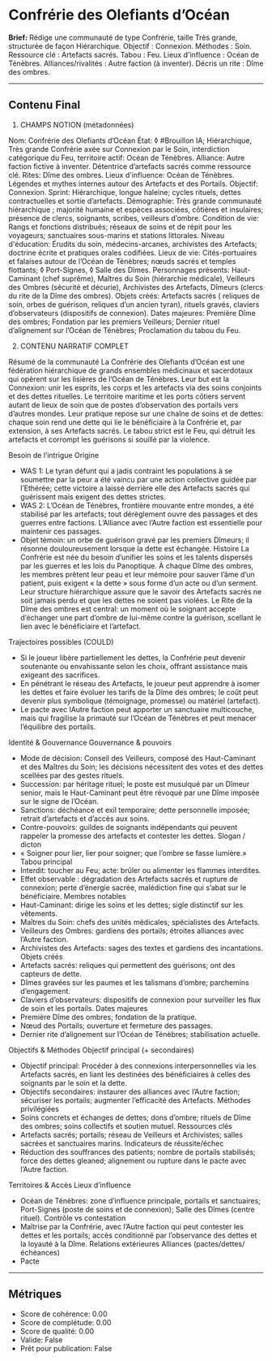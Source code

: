 # Confrérie des Olefiants d’Océan

**Brief:** Rédige une communauté de type Confrérie, taille Très grande, structurée de façon Hiérarchique. Objectif : Connexion. Méthodes : Soin. Ressource clé : Artefacts sacrés. Tabou : Feu. Lieux d'influence : Océan de Ténèbres. Alliances/rivalités : Autre faction (à inventer). Décris un rite : Dîme des ombres.

---

## Contenu Final

1) CHAMPS NOTION (métadonnées)

Nom: Confrérie des Olefiants d’Océan
État: ◊ #Brouillon IA; Hiérarchique, Très grande Confrérie axée sur Connexion par le Soin, interdiction catégorique du Feu, territoire actif: Océan de Ténèbres. Alliance: Autre faction fictive à inventer. Détentrice d’artefacts sacrés comme ressource clé. Rites: Dîme des ombres. Lieux d'influence: Océan de Ténèbres. Légendes et mythes internes autour des Artefacts et des Portails. Objectif: Connexion.
Sprint: Hiérarchique, longue haleine; cycles rituels, dettes contractuelles et sortie d’artefacts.
Démographie: Très grande communauté hiérarchique ; majorité humaine et espèces associées, côtières et insulaires; présence de clercs, soignants, scribes, veilleurs d’ombre.
Condition de vie: Rangs et fonctions distribués; réseaux de soins et de répit pour les voyageurs; sanctuaires sous-marins et stations littorales.
Niveau d'éducation: Érudits du soin, médecins-arcanes, archivistes des Artefacts; doctrine écrite et pratiques orales codifiées.
Lieux de vie: Cités-portuaires et falaises autour de l’Océan de Ténèbres; nœuds sacrés et temples flottants; ◊ Port-Signes, ◊ Salle des Dîmes.
Personnages présents: Haut-Caminant (chef suprême), Maîtres du Soin (hiérarchie médicale), Veilleurs des Ombres (sécurité et décurie), Archivistes des Artefacts, Dîmeurs (clercs du rite de la Dîme des ombres).
Objets créés: Artefacts sacrés ( reliques de soin, orbes de guérison, reliques d’un ancien tyran), rituels gravés, claviers d’observateurs (dispositifs de connexion).
Dates majeures: Première Dîme des ombres; Fondation par les premiers Veilleurs; Dernier rituel d’alignement sur l’Océan de Ténèbres; Proclamation du tabou du Feu.

2) CONTENU NARRATIF COMPLET

Résumé de la communauté
La Confrérie des Olefiants d’Océan est une fédération hiérarchique de grands ensembles médicinaux et sacerdotaux qui opèrent sur les lisières de l’Océan de Ténèbres. Leur but est la Connexion: unir les esprits, les corps et les artefacts via des soins conjoints et des dettes rituelles. Le territoire maritime et les ports côtiers servent autant de lieux de soin que de postes d’observation des portails vers d’autres mondes. Leur pratique repose sur une chaîne de soins et de dettes: chaque soin rend une dette qui lie le bénéficiaire à la Confrérie et, par extension, à ses Artefacts sacrés. Le tabou strict est le Feu, qui détruit les artefacts et corrompt les guérisons si souillé par la violence.

Besoin de l’intrigue
Origine
- WAS 1: Le tyran défunt qui a jadis contraint les populations à se soumettre par la peur a été vaincu par une action collective guidée par l’Ethérée; cette victoire a laissé derrière elle des Artefacts sacrés qui guérissent mais exigent des dettes strictes.
- WAS 2: L’Océan de Ténèbres, frontière mouvante entre mondes, a été stabilisé par les artefacts; tout dérèglement ouvre des passages et des guerres entre factions. L’Alliance avec l’Autre faction est essentielle pour maintenir ces passages.
- Objet témoin: un orbe de guérison gravé par les premiers Dîmeurs; il résonne douloureusement lorsque la dette est échangée.
Histoire
La Confrérie est née du besoin d’unifier les soins et les talents dispersés par les guerres et les lois du Panoptique. À chaque Dîme des ombres, les membres prêtent leur peau et leur mémoire pour sauver l’âme d’un patient, puis exigent « la dette » sous forme d’un acte ou d’un serment. Leur structure hiérarchique assure que le savoir des Artefacts sacrés ne soit jamais perdu et que les dettes ne soient pas violées. Le Rite de la Dîme des ombres est central: un moment où le soignant accepte d’échanger une part d’ombre de lui-même contre la guérison, scellant le lien avec le bénéficiaire et l’artefact.

Trajectoires possibles (COULD)
- Si le joueur libère partiellement les dettes, la Confrérie peut devenir soutenante ou envahissante selon les choix, offrant assistance mais exigeant des sacrifices.
- En pénétrant le réseau des Artefacts, le joueur peut apprendre à isomer les dettes et faire évoluer les tarifs de la Dîme des ombres; le coût peut devenir plus symbolique (témoignage, promesse) ou matériel (artefact).
- Le pacte avec lAutre faction peut apporter un sanctuaire multicouche, mais qui fragilise la primauté sur l’Océan de Ténèbres et peut menacer l’équilibre des portails.

Identité & Gouvernance
Gouvernance & pouvoirs
- Mode de décision: Conseil des Veilleurs, composé des Haut-Caminant et des Maîtres du Soin; les décisions nécessitent des votes et des dettes scellées par des gestes rituels.
- Succession: par héritage rituel; le poste est musulqué par un Dîmeur senior, mais le Haut-Caminant peut être révoqué par une Dîme imposée sur le signe de l’Océan.
- Sanctions: déchéance et exil temporaire; dette personnelle imposée; retrait d’artefacts et d’accès aux soins.
- Contre-pouvoirs: guildes de soignants indépendants qui peuvent rappeler la promesse des artefacts et contester les dettes.
Slogan / dicton
- « Soigner pour lier, lier pour soigner; que l’ombre se fasse lumière.»
Tabou principal
- Interdit: toucher au Feu; acte: brûler ou alimenter les flammes interdites.
- Effet observable : dégradation des Artefacts sacrés et rupture de connexion; perte d’énergie sacrée, malédiction fine qui s’abat sur le bénéficiaire.
Membres notables
- Haut-Caminant: dirige les soins et les dettes; sigle distinctif sur les vêtements.
- Maîtres du Soin: chefs des unités médicales; spécialistes des Artefacts.
- Veilleurs des Ombres: gardiens des portails; étroites alliances avec l’Autre faction.
- Archivistes des Artefacts: sages des textes et gardiens des incantations.
Objets créés
- Artefacts sacrés: reliques qui permettent des guérisons; ont des capteurs de dette.
- Dîmes gravées sur les paumes et les talismans d’ombre; parchemins d’engagement.
- Claviers d’observateurs: dispositifs de connexion pour surveiller les flux de soin et les portails.
Dates majeures
- Première Dîme des ombres; fondation de la pratique.
- Nœud des Portails; ouverture et fermeture des passages.
- Dernier rite d’alignement sur l’Océan de Ténèbres; stabilisation actuelle.

Objectifs & Méthodes
Objectif principal (+ secondaires)
- Objectif principal: Procéder à des connexions interpersonnelles via les Artefacts sacrés, en liant les destinées des bénéficiaires à celles des soignants par le soin et la dette.
- Objectifs secondaires: instaurer des alliances avec l’Autre faction; sécuriser les portails; augmenter l’efficacité des Artefacts.
Méthodes privilégiées
- Soins concrets et échanges de dettes; dons d’ombre; rituels de Dîme des ombres; soins collectifs et soutien mutuel.
Ressources clés
- Artefacts sacrés; portails; réseau de Veilleurs et Archivistes; salles sacrées et sanctuaires marins.
Indicateurs de réussite/échec
- Réduction des souffrances des patients; nombre de portails stabilisés; force des dettes gleaned; alignement ou rupture dans le pacte avec l’Autre faction.

Territoires & Accès
Lieux d’influence
- Océan de Ténèbres: zone d’influence principale, portails et sanctuaires; Port-Signes (poste de soins et de connexion); Salle des Dîmes (centre rituel).
Contrôle vs contestation
- Maîtrise par la Confrérie, avec l’Autre faction qui peut contester les dettes et les portails; accès conditionné par l’observance des dettes et la loyauté à la Dîme.
Relations extérieures
Alliances (pactes/dettes/échéances)
- Pacte

---

## Métriques

- Score de cohérence: 0.00
- Score de complétude: 0.00
- Score de qualité: 0.00
- Valide: False
- Prêt pour publication: False
